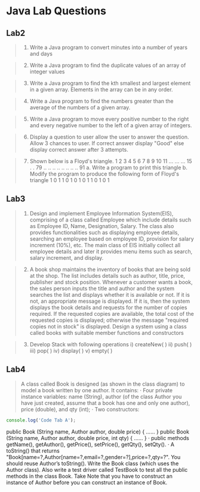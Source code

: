 
# Java Lab Questions

## Lab2

>1. Write a Java program to convert minutes into a number of years and days

>2. Write a Java program to find the duplicate values of an array of integer values

>3. Write a Java program to find the kth smallest and largest element in a given array. Elements in the array can be in any order.

>4. Write a Java program to find the numbers greater than the average of the numbers of a given array.

>5. Write a Java program to move every positive number to the right and every negative number to the left of a given array of integers.

>6. Display a question to user allow the user to answer the question. Allow 3 chances to user. If correct answer display "Good" else display correct answer after 3 attempts.

>7. Shown below is a Floyd's triangle. 1 2 3 4 5 6 7 8 9 10 11 ... ... ... 15 . . 79 .. .. .. .. .. .. .. .. 91
a. Write a program to print this triangle
b. Modify the program to produce the following form of Floyd's triangle 1 0 1 1 0 1 0 1 0 1 1 0 1 0 1

## Lab3

> 1. Design and implement Employee Information System(EIS), comprising of a class called Employee which include details such as Employee ID, Name, Designation, Salary. The class also provides functionalities such as displaying employee details, searching an employee based on employee ID, provision for salary increment (10%), etc. The main class of EIS initially collect all employee details and later it provides menu items such as search, salary increment, and display.

> 2. A book shop maintains the inventory of books that are being sold at the shop. The list includes details such as author, title, price, publisher and stock position. Whenever a customer wants a book, the sales person inputs the title and author and the system searches the list and displays whether it is available or not. If it is not, an appropriate message is displayed. If it is, then the system displays the book details and requests for the number of copies required. If the requested copies are available, the total cost of the requested copies is displayed; otherwise the message "required copies not in stock" is displayed. Design a system using a class called books with suitable member functions and constructors

> 3. Develop Stack with following operations i) createNew( ) ii) push( ) iii) pop( ) iv) display( ) v) empty( )

## Lab4

> A class called Book is designed (as shown in the class diagram) to model a book written by one author. It contains:
· Four private instance variables: name (String), author (of the class Author you have just created, assume that a book has one and only one author), price (double), and qty (int);
· Two constructors:
```javascript I'm A tab
console.log('Code Tab A');
```
public Book (String name, Author author, double price) { ...... }
public Book (String name, Author author, double price, int qty) { ...... }
· public methods getName(), getAuthor(), getPrice(), setPrice(), getQty(), setQty().
· A toString() that returns "Book[name=?,Author[name=?,email=?,gender=?],price=?,qty=?". You should reuse Author’s toString().
Write the Book class (which uses the Author class). Also write a test driver called TestBook to test all the public methods in the class Book. Take Note that you have to construct an instance of Author before you can construct an instance of Book.